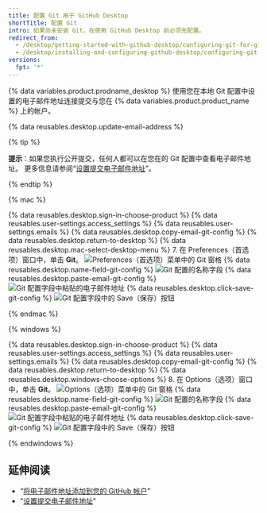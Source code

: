 ```yaml
---
title: 配置 Git 用于 GitHub Desktop
shortTitle: 配置 Git
intro: 如果尚未安装 Git，在使用 GitHub Desktop 前必须先配置。
redirect_from:
  - /desktop/getting-started-with-github-desktop/configuring-git-for-github-desktop
  - /desktop/installing-and-configuring-github-desktop/configuring-git-for-github-desktop
versions:
  fpt: '*'
---
```


{% data variables.product.prodname_desktop %} 使用您在本地 Git 配置中设置的电子邮件地址连接提交与您在 {% data variables.product.product_name %} 上的帐户。

{% data reusables.desktop.update-email-address %}

{% tip %}

**提示**：如果您执行公开提交，任何人都可以在您在的 Git 配置中查看电子邮件地址。 更多信息请参阅“[设置提交电子邮件地址](/articles/setting-your-commit-email-address/)”。

{% endtip %}

{% mac %}

{% data reusables.desktop.sign-in-choose-product %}
{% data reusables.user-settings.access_settings %}
{% data reusables.user-settings.emails %}
{% data reusables.desktop.copy-email-git-config %}
{% data reusables.desktop.return-to-desktop %}
{% data reusables.desktop.mac-select-desktop-menu %}
7. 在 Preferences（首选项）窗口中，单击 **Git**。 ![Preferences（首选项）菜单中的 Git 窗格](/assets/images/help/desktop/mac-select-git-pane.png)
{% data reusables.desktop.name-field-git-config %}
  ![Git 配置的名称字段](/assets/images/help/desktop/mac-name-git-config.png)
{% data reusables.desktop.paste-email-git-config %}
  ![Git 配置字段中粘贴的电子邮件地址](/assets/images/help/desktop/mac-email-git-config.png)
{% data reusables.desktop.click-save-git-config %}
  ![Git 配置字段中的 Save（保存）按钮](/assets/images/help/desktop/mac-save-git-config.png)

{% endmac %}

{% windows %}

{% data reusables.desktop.sign-in-choose-product %}
{% data reusables.user-settings.access_settings %}
{% data reusables.user-settings.emails %}
{% data reusables.desktop.copy-email-git-config %}
{% data reusables.desktop.return-to-desktop %}
{% data reusables.desktop.windows-choose-options %}
8. 在 Options（选项）窗口中，单击 **Git**。 ![Options（选项）菜单中的 Git 窗格](/assets/images/help/desktop/windows-select-git-pane.png)
{% data reusables.desktop.name-field-git-config %}
  ![Git 配置的名称字段](/assets/images/help/desktop/windows-name-git-config.png)
{% data reusables.desktop.paste-email-git-config %}
  ![Git 配置字段中粘贴的电子邮件地址](/assets/images/help/desktop/windows-email-git-config.png)
{% data reusables.desktop.click-save-git-config %}
  ![Git 配置字段中的 Save（保存）按钮](/assets/images/help/desktop/windows-save-git-config.png)

{% endwindows %}

## 延伸阅读

- “[将电子邮件地址添加到您的 GitHub 帐户](/articles/adding-an-email-address-to-your-github-account/)”
- "[设置提交电子邮件地址](/articles/setting-your-commit-email-address/)"
